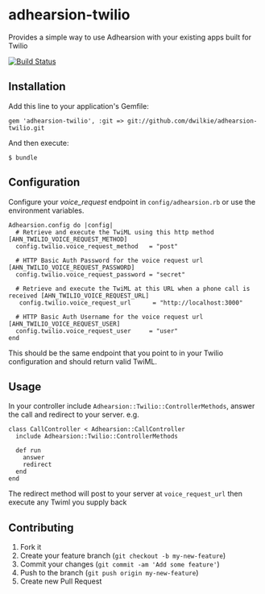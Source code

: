 # adhearsion-twilio

Provides a simple way to use Adhearsion with your existing apps built for Twilio

[![Build Status](https://travis-ci.org/dwilkie/adhearsion-twilio.png)](https://travis-ci.org/dwilkie/adhearsion-twilio)

## Installation

Add this line to your application's Gemfile:

    gem 'adhearsion-twilio', :git => git://github.com/dwilkie/adhearsion-twilio.git

And then execute:

    $ bundle

## Configuration

Configure your *voice_request* endpoint in `config/adhearsion.rb` or use the environment variables.

    Adhearsion.config do |config|
      # Retrieve and execute the TwiML using this http method [AHN_TWILIO_VOICE_REQUEST_METHOD]
      config.twilio.voice_request_method   = "post"

      # HTTP Basic Auth Password for the voice request url [AHN_TWILIO_VOICE_REQUEST_PASSWORD]
      config.twilio.voice_request_password = "secret"

      # Retrieve and execute the TwiML at this URL when a phone call is received [AHN_TWILIO_VOICE_REQUEST_URL]
       config.twilio.voice_request_url      = "http://localhost:3000"

      # HTTP Basic Auth Username for the voice request url [AHN_TWILIO_VOICE_REQUEST_USER]
      config.twilio.voice_request_user     = "user"
    end

This should be the same endpoint that you point to in your Twilio configuration and should return valid TwiML.

## Usage

In your controller include `Adhearsion::Twilio::ControllerMethods`, answer the call and redirect to your server. e.g.

    class CallController < Adhearsion::CallController
      include Adhearsion::Twilio::ControllerMethods

      def run
        answer
        redirect
      end
    end

The redirect method will post to your server at `voice_request_url` then execute any Twiml you supply back

## Contributing

1. Fork it
2. Create your feature branch (`git checkout -b my-new-feature`)
3. Commit your changes (`git commit -am 'Add some feature'`)
4. Push to the branch (`git push origin my-new-feature`)
5. Create new Pull Request

